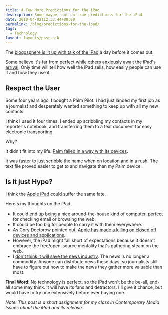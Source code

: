 ```yaml
---
title: A Few More Predictions for the iPad
description: Some maybe, not-so-true predictions for the iPad.
date: 2010-04-02T12:33:44+00:00
permalink: /blog/predictions-for-the-ipad/
tags:
  - Technology
layout: layouts/post.njk
---
```


The [blogosphere is lit up with talk of the iPad](http://blogsearch.google.com/blogsearch?hl=en&ie=UTF-8&q=iPad&btnG=Search+Blogs) a day before it comes out.

Some believe it's [far from perfect](http://gizmodo.com/5508130/why-i-wont-buy-an-ipad-and-think-you-shouldnt-either) while others [anxiously await the iPad's arrival](http://twitter.com/adellecharles/status/11487329856). Only time will tell how well the iPad sells, how easily people can use it and how they use it.

## Respect the User

Some four years ago, I bought a Palm Pilot. I had just landed my first job as a journalist and desperately wanted something to keep up with all my new contacts.

I think I used it four times. I ended up scribbling my contacts in my reporter's notebook, and transferring them to a text document for easy electronic transporting.

Why?

It didn't fit into my life. [Palm failed in a way with its devices](http://www.time.com/time/specials/packages/completelist/0,29569,1898610,00.html).

It was faster to just scribble the name when on location and in a rush. The text file proved easier to get to and navigate than my Palm device.

## Is it just Hype?

I think the [Apple iPad](http://www.apple.com/ipad/) could suffer the same fate.

Here's my thoughts on the iPad:

  * It could end up being a nice around-the-house kind of computer, perfect for checking email or browsing the web.
  * It could be too big for people to carry it with them everywhere.
  * As Cory Doctorow pointed out, [Apple has made a killing on closed off devices and applications](http://gizmodo.com/5508130/why-i-wont-buy-an-ipad-and-think-you-shouldnt-either).
  * However, the iPad might fall short of expectations because it doesn't embrace the free/open-source mentality that's gathering steam on the web.
  * I [don't think it will save the news industry](http://davidakennedy.com/2010/03/20/ipad-could-cripple-internet-and-newspapers/). The news is no longer a commodity. Anyone can distribute news these days, so journalists still have to figure out how to make the news they gather more valuable than most.

**Final Word**: No technology is perfect, so the iPad won't be the be-all, end-all some may think. It will have its fans and detractors. I'll give it chance, but would have to try one extensively before ever buying one.

_Note: This post is a short assignment for my class in Contemporary Media Issues about the iPad and its release._
